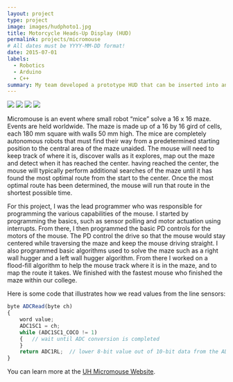 ```yaml
---
layout: project
type: project
image: images/hudphoto1.jpg
title: Motorcycle Heads-Up Display (HUD)
permalink: projects/micromouse
# All dates must be YYYY-MM-DD format!
date: 2015-07-01
labels:
  - Robotics
  - Arduino
  - C++
summary: My team developed a prototype HUD that can be inserted into any helmet to display rear blindspots.
---
```


<div class="ui small rounded images">
  <img class="ui image" src="../images/micromouse-robot.png">
  <img class="ui image" src="../images/micromouse-robot-2.jpg">
  <img class="ui image" src="../images/micromouse.jpg">
  <img class="ui image" src="../images/micromouse-circuit.png">
</div>

Micromouse is an event where small robot “mice” solve a 16 x 16 maze.  Events are held worldwide.  The maze is made up of a 16 by 16 gird of cells, each 180 mm square with walls 50 mm high.  The mice are completely autonomous robots that must find their way from a predetermined starting position to the central area of the maze unaided.  The mouse will need to keep track of where it is, discover walls as it explores, map out the maze and detect when it has reached the center.  having reached the center, the mouse will typically perform additional searches of the maze until it has found the most optimal route from the start to the center.  Once the most optimal route has been determined, the mouse will run that route in the shortest possible time.

For this project, I was the lead programmer who was responsible for programming the various capabilities of the mouse.  I started by programming the basics, such as sensor polling and motor actuation using interrupts.  From there, I then programmed the basic PD controls for the motors of the mouse.  The PD control the drive so that the mouse would stay centered while traversing the maze and keep the mouse driving straight.  I also programmed basic algorithms used to solve the maze such as a right wall hugger and a left wall hugger algorithm.  From there I worked on a flood-fill algorithm to help the mouse track where it is in the maze, and to map the route it takes.  We finished with the fastest mouse who finished the maze within our college.

Here is some code that illustrates how we read values from the line sensors:

```js
byte ADCRead(byte ch)
{
    word value;
    ADC1SC1 = ch;
    while (ADC1SC1_COCO != 1)
    {   // wait until ADC conversion is completed   
    }
    return ADC1RL;  // lower 8-bit value out of 10-bit data from the ADC
}
```

You can learn more at the [UH Micromouse Website](http://www-ee.eng.hawaii.edu/~mmouse/about.html).



